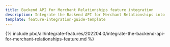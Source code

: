 ```yaml
---
title: Backend API for Merchant Relationships feature integration
description: Integrate the Backend API for Merchant Relationships into your project.
template: feature-integration-guide-template
---
```


{% include pbc/all/integrate-features/202204.0/integrate-the-backend-api-for-merchant-relationships-feature.md %} <!-- To edit, see /_includes/pbc/all/integrate-features/202204.0/integrate-the-backend-api-for-merchant-relationships-feature.md -->
